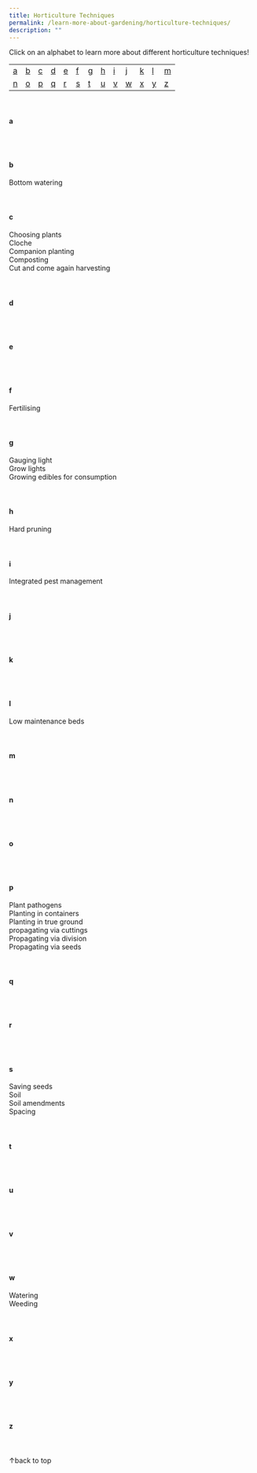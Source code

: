 ```yaml
---
title: Horticulture Techniques
permalink: /learn-more-about-gardening/horticulture-techniques/
description: ""
---
```

<a id="top"></a>
Click on an alphabet to learn more about different horticulture techniques!
<table>
	<tbody>
		<tr>
		<td style="width:0; border-bottom:0px"><a href="#a">a</a></td>
		<td style="width:0; border-bottom:0px"><a href="#b">b</a></td>
		<td style="width:0; border-bottom:0px"><a href="#c">c</a></td>
		<td style="width:0; border-bottom:0px"><a href="#d">d</a></td>
		<td style="width:0; border-bottom:0px"><a href="#e">e</a></td>
		<td style="width:0; border-bottom:0px"><a href="#f">f</a></td>
		<td style="width:0; border-bottom:0px"><a href="#g">g</a></td>
		<td style="width:0; border-bottom:0px"><a href="#h">h</a></td>
		<td style="width:0; border-bottom:0px"><a href="#i">i</a></td>
		<td style="width:0; border-bottom:0px"><a href="#j">j</a></td>
		<td style="width:0; border-bottom:0px"><a href="#k">k</a></td>
		<td style="width:0; border-bottom:0px"><a href="#l">l</a></td>
		<td style="border-bottom:0px"><a href="#m">m</a></td>
	</tr>
		<tr>
		<td style="width:0; border-bottom:0px"><a href="#n">n</a></td>
		<td style="width:0; border-bottom:0px"><a href="#o">o</a></td>
		<td style="width:0; border-bottom:0px"><a href="#p">p</a></td>
		<td style="width:0; border-bottom:0px"><a href="#q">q</a></td>
		<td style="width:0; border-bottom:0px"><a href="#r">r</a></td>
		<td style="width:0; border-bottom:0px"><a href="#s">s</a></td>
		<td style="width:0; border-bottom:0px"><a href="#t">t</a></td>
		<td style="width:0; border-bottom:0px"><a href="#u">u</a></td>
		<td style="width:0; border-bottom:0px"><a href="#v">v</a></td>
		<td style="width:0; border-bottom:0px"><a href="#w">w</a></td>
		<td style="width:0; border-bottom:0px"><a href="#x">x</a></td>
		<td style="width:0; border-bottom:0px"><a href="#y">y</a></td>
		<td style="border-bottom:0px"><a href="#z">z</a></td>
	</tr>
</tbody></table>
<br>

<section>
<h4 id="a">a</h4>
	<br><br>
</section>

<section>
<h4 id="b">b</h4>
Bottom watering<br>
	 <br><br>
</section>

<section>
<h4 id="c">c</h4>
Choosing plants<br>
Cloche<br>
Companion planting<br>
Composting<br>
Cut and come again harvesting<br>
	 <br><br>
</section>

<section>
<h4 id="d">d</h4>
	<br><br>
</section>

<section>
<h4 id="e">e</h4>
	<br><br>
</section>

<section>
<h4 id="f">f</h4>
Fertilising<br>
	<br><br>
</section>

<section>
<h4 id="g">g</h4>
Gauging light<br>
Grow lights<br>
Growing edibles for consumption<br>
<br><br>
</section>

<section>
<h4 id="h">h</h4>
Hard pruning<br>
	<br><br>
</section>

<section>
<h4 id="i">i</h4>
Integrated pest management<br>
	<br><br>
</section>

<section>
<h4 id="j">j</h4>
	<br><br>
	</section>

<section>
<h4 id="k">k</h4>
<br><br>
</section>

<section>
<h4 id="l">l</h4>
Low maintenance beds<br>
<br><br>
</section>

<section>
<h4 id="m">m</h4>
	<br><br>
</section>

<section>
<h4 id="n">n</h4>
<br><br>
	</section>
	
<section>
<h4 id="o">o</h4>
<br><br>
</section>

<section>
<h4 id="p">p</h4>
Plant pathogens<br>
Planting in containers<br>
Planting in true ground<br>
propagating via cuttings<br>
Propagating via division<br>
Propagating via seeds<br>
<br><br>
</section>

<section>
<h4 id="q">q</h4>
<br><br>
	</section>
	
<section>
<h4 id="r">r</h4>
	<br><br>
</section>

<section>
<h4 id="s">s</h4>
Saving seeds<br>
Soil<br>
Soil amendments<br>
Spacing<br>
<br><br>
</section>

<section>
<h4 id="t">t</h4>
	<br><br>
</section>

<section>
<h4 id="u">u</h4>
	<br><br>
	</section>

<section>
<h4 id="v">v</h4>
	<br><br>
	</section>
	
<section>
<h4 id="w">w</h4>
Watering<br>
Weeding<br>
	<br><br>
	</section>

<section>
<h4 id="x">x</h4>
	<br><br>
	</section>
	
<section>
<h4 id="y">y</h4>
	<br><br>
	</section>
	
<section>
<h4 id="z">z</h4>
	<br><br>
	</section>
	
<div class="float-buttons">
	<div style="position:relative;" class="inner-wrapper-sticky">
  <a style="text-decoration:none" class="float-buttons left" href="#top">↑back to top</a>
	</div>
	</div>